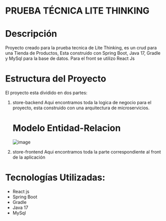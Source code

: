 # PRUEBA TÉCNICA LITE THINKING

# Descripción
Proyecto creado para la prueba tecnica de Lite Thinking, es un crud para una Tienda de Productos, Esta construido con Spring Boot, Java 17, Gradle y MySql para la base de datos. Para el front se utilizo React Js 

# Estructura del Proyecto
El proyecto esta dividido en dos partes:

1. store-backend
   Aqui encontramos toda la logica de negocio para el proyecto, esta construido con una arquitectura de microservicios.

   # Modelo Entidad-Relacion
   ![image](https://github.com/joalita90/store-test/assets/155872863/1712e628-2084-413d-9bb2-953fe03d27a0)


3. store-frontend
   Aqui encontramos toda la parte correspondiente al front de la aplicación

# Tecnologías Utilizadas:
- React js
- Spring Boot
- Gradle
- Java 17
- MySql


